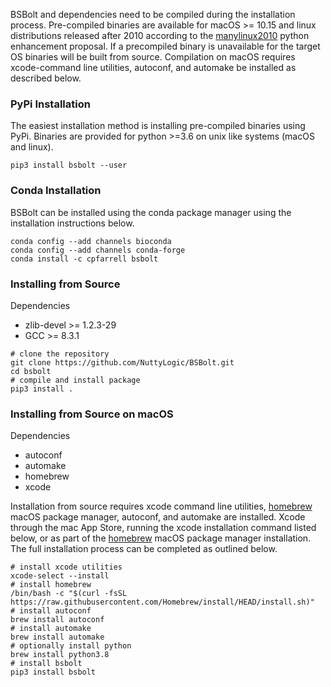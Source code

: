 BSBolt and dependencies need to be compiled during the installation process. Pre-compiled binaries are available for 
macOS >= 10.15 and linux distributions released after 2010 according to the 
[manylinux2010](https://www.python.org/dev/peps/pep-0571/) python enhancement proposal. If a precompiled binary is 
unavailable for the target OS binaries will be built from source. Compilation on macOS requires xcode-command line utilities, autoconf, and automake be installed 
as described below.  

### **PyPi Installation**

The easiest installation method is installing pre-compiled binaries using PyPi. Binaries are provided for python >=3.6
on unix like systems (macOS and linux).

```shell
pip3 install bsbolt --user
```

### **Conda Installation**

BSBolt can be installed using the conda package manager using the installation instructions below. 

```shell
conda config --add channels bioconda
conda config --add channels conda-forge
conda install -c cpfarrell bsbolt
```

### **Installing from Source**

Dependencies

* zlib-devel >= 1.2.3-29
* GCC >= 8.3.1

```shell
# clone the repository
git clone https://github.com/NuttyLogic/BSBolt.git
cd bsbolt
# compile and install package
pip3 install .
```

### **Installing from Source on macOS**

Dependencies 
* autoconf
* automake
* homebrew
* xcode

Installation from source requires xcode command line utilities, [homebrew](https://brew.sh/) macOS package manager, autoconf, and automake are installed. Xcode through the mac App Store, running the xcode installation command listed below, 
or as part of the [homebrew](https://brew.sh/) macOS package manager installation. The full installation process
can be completed as outlined below.

```shell
# install xcode utilities
xcode-select --install
# install homebrew
/bin/bash -c "$(curl -fsSL https://raw.githubusercontent.com/Homebrew/install/HEAD/install.sh)"
# install autoconf
brew install autoconf
# install automake
brew install automake
# optionally install python
brew install python3.8
# install bsbolt
pip3 install bsbolt
```

